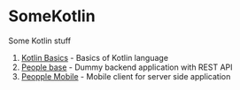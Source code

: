 # SomeKotlin
Some Kotlin stuff

1. [Kotlin Basics](KotlinBasics/README.md) - Basics of Kotlin language
2. [People base](PeopleBase/README.md) - Dummy backend application with REST API
3. [Peopple Mobile](MobileApp) - Mobile client for server side application
